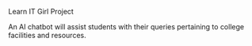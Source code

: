  Learn IT Girl Project
 
  An AI chatbot will assist students with their queries pertaining to college facilities and resources.
